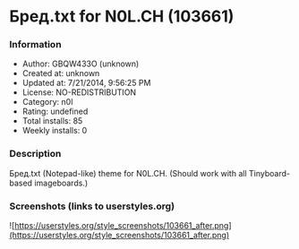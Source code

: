 # Бред.txt for N0L.CH (103661)

### Information
- Author: GBQW433O (unknown)
- Created at: unknown
- Updated at: 7/21/2014, 9:56:25 PM
- License: NO-REDISTRIBUTION
- Category: n0l
- Rating: undefined
- Total installs: 85
- Weekly installs: 0


### Description
Бред.txt (Notepad-like) theme for N0L.CH. (Should work with all Tinyboard-based imageboards.)


### Screenshots (links to userstyles.org)
![https://userstyles.org/style_screenshots/103661_after.png](https://userstyles.org/style_screenshots/103661_after.png)


